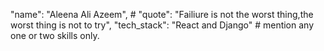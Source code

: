 "name": "Aleena Ali Azeem", # 
"quote": "Failiure is not the worst thing,the worst thing is not to try",
"tech_stack": "React and Django" # mention any one or two skills only.